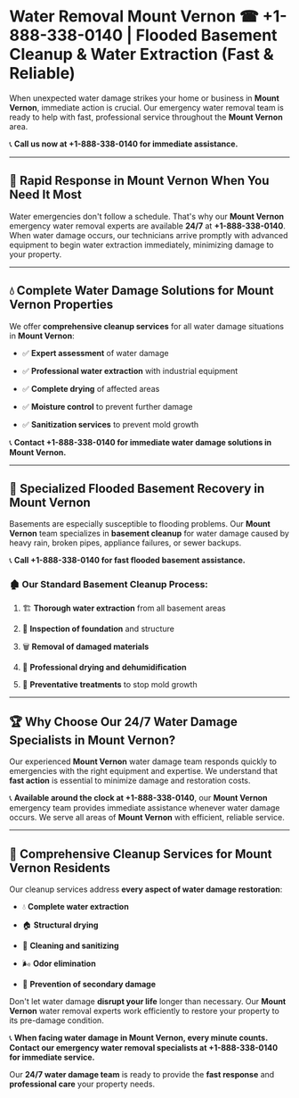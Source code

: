 # Water Removal Mount Vernon ☎ +1-888-338-0140 | Flooded Basement Cleanup & Water Extraction (Fast & Reliable)

When unexpected water damage strikes your home or business in **Mount Vernon**, immediate action is crucial. Our emergency water removal team is ready to help with fast, professional service throughout the **Mount Vernon** area. 

📞 **Call us now at +1-888-338-0140 for immediate assistance.**
---
## 🚀 Rapid Response in Mount Vernon When You Need It Most
Water emergencies don't follow a schedule. That's why our **Mount Vernon** emergency water removal experts are available **24/7** at **+1-888-338-0140**. When water damage occurs, our technicians arrive promptly with advanced equipment to begin water extraction immediately, minimizing damage to your property.
---
## 💧 Complete Water Damage Solutions for Mount Vernon Properties
We offer **comprehensive cleanup services** for all water damage situations in **Mount Vernon**:
- ✅ **Expert assessment** of water damage  
- ✅ **Professional water extraction** with industrial equipment  
- ✅ **Complete drying** of affected areas  
- ✅ **Moisture control** to prevent further damage  
- ✅ **Sanitization services** to prevent mold growth  
📞 **Contact +1-888-338-0140 for immediate water damage solutions in Mount Vernon.**
---
## 🌊 Specialized Flooded Basement Recovery in Mount Vernon
Basements are especially susceptible to flooding problems. Our **Mount Vernon** team specializes in **basement cleanup** for water damage caused by heavy rain, broken pipes, appliance failures, or sewer backups. 
📞 **Call +1-888-338-0140 for fast flooded basement assistance.**
### 🏚️ Our Standard Basement Cleanup Process:
1. 🏗️ **Thorough water extraction** from all basement areas  
2. 🔎 **Inspection of foundation** and structure  
3. 🗑️ **Removal of damaged materials**  
4. 💨 **Professional drying and dehumidification**  
5. 🚫 **Preventative treatments** to stop mold growth  
---
## 🏆 Why Choose Our 24/7 Water Damage Specialists in Mount Vernon?
Our experienced **Mount Vernon** water damage team responds quickly to emergencies with the right equipment and expertise. We understand that **fast action** is essential to minimize damage and restoration costs.
📞 **Available around the clock at +1-888-338-0140**, our **Mount Vernon** emergency team provides immediate assistance whenever water damage occurs. We serve all areas of **Mount Vernon** with efficient, reliable service.
---
## 🧹 Comprehensive Cleanup Services for Mount Vernon Residents
Our cleanup services address **every aspect of water damage restoration**:
- 💧 **Complete water extraction**  
- 🏠 **Structural drying**  
- 🧼 **Cleaning and sanitizing**  
- 🌬️ **Odor elimination**  
- 🚫 **Prevention of secondary damage**  
Don't let water damage **disrupt your life** longer than necessary. Our **Mount Vernon** water removal experts work efficiently to restore your property to its pre-damage condition.
📞 **When facing water damage in Mount Vernon, every minute counts. Contact our emergency water removal specialists at +1-888-338-0140 for immediate service.**
Our **24/7 water damage team** is ready to provide the **fast response** and **professional care** your property needs.
